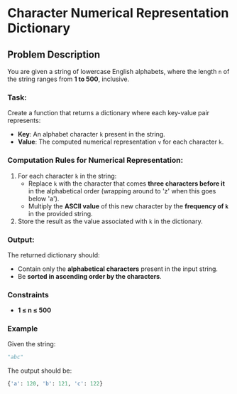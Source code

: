 # Character Numerical Representation Dictionary

## Problem Description

You are given a string of lowercase English alphabets, where the length `n` of the string ranges from **1 to 500**, inclusive.

### Task:

Create a function that returns a dictionary where each key-value pair represents:

- **Key**: An alphabet character `k` present in the string.
- **Value**: The computed numerical representation `v` for each character `k`.

### Computation Rules for Numerical Representation:

1. For each character `k` in the string:
   - Replace `k` with the character that comes **three characters before it** in the alphabetical order (wrapping around to 'z' when this goes below 'a').
   - Multiply the **ASCII value** of this new character by the **frequency of `k`** in the provided string.
2. Store the result as the value associated with `k` in the dictionary.

### Output:

The returned dictionary should:

- Contain only the **alphabetical characters** present in the input string.
- Be **sorted in ascending order by the characters**.

### Constraints

- **1 ≤ n ≤ 500**

### Example

Given the string:

```python
"abc"
```

The output should be:

```python
{'a': 120, 'b': 121, 'c': 122}
```
